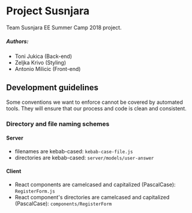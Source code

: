 # Project Susnjara

Team Susnjara EE Summer Camp 2018 project.

##### Authors:
 - Toni Jukica (Back-end)
 - Zeljka Krivo (Styling)
 - Antonio Milicic (Front-end)


## Development guidelines
Some conventions we want to enforce cannot be covered by automated tools. They will ensure that our process and code is clean and consistent.

### Directory and file naming schemes
#### Server
- filenames are kebab-cased: `kebab-case-file.js`
- directories are kebab-cased: `server/models/user-answer`

#### Client
- React components are camelcased and capitalized (PascalCase): `RegisterForm.js`
- React component's directories are camelcased and capitalized (PascalCase): `components/RegisterForm`
